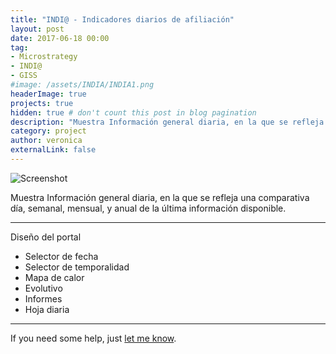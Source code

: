 ```yaml
---
title: "INDI@ - Indicadores diarios de afiliación"
layout: post
date: 2017-06-18 00:00
tag: 
- Microstrategy 
- INDI@ 
- GISS
#image: /assets/INDIA/INDIA1.png
headerImage: true
projects: true
hidden: true # don't count this post in blog pagination
description: "Muestra Información general diaria, en la que se refleja una comparativa día, semanal, mensual, y anual  de la última información disponible."
category: project
author: veronica
externalLink: false
---
```


![Screenshot](/assets/INDIA/INDIA2png)

Muestra Información general diaria, en la que se refleja una comparativa día, semanal, mensual, y anual  de la última información disponible.



---

Diseño del portal

- Selector de fecha
- Selector de temporalidad
- Mapa de calor
- Evolutivo
- Informes
- Hoja diaria

---

If you need some help, just [let me know](mailto:veronicasanchezmorales86@gmail.com).
